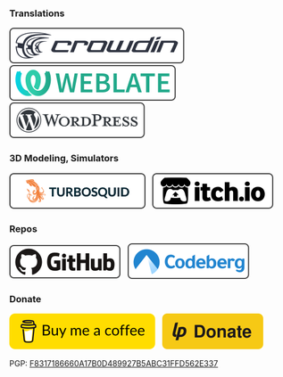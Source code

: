 ### Translations
[![Crowdin](./icons/crowdin.svg)](https://crowdin.com/profile/manerakai/)&nbsp;&nbsp;
[![Weblate](./icons/weblate.svg)](https://hosted.weblate.org/user/ManeraKai/)&nbsp;&nbsp;
[![Wordpress](./icons/wordpress.svg)](https://profiles.wordpress.org/manerakai/)&nbsp;&nbsp;

### 3D Modeling, Simulators
[![TurboSquid](./icons/turbosquid.svg)](https://www.turbosquid.com/Search/Artists/ManeraKai)&nbsp;&nbsp;
[![ItchIo](./icons/itchio.svg)](https://manerakai.itch.io/)
<!-- [![Free3d](./icons/free3d.svg)](https://free3d.com/user/ajaebalbarmaja)&nbsp;&nbsp; -->

### Repos
[![GitHub](./icons/github.svg)](https://github.com/ManeraKai)&nbsp;&nbsp;
[![Codeberg](./icons/codeberg.svg)](https://codeberg.org/ManeraKai)
<!-- [![GitLab](./icons/gitlab.svg)](https://gitlab.com/ManeraKai)&nbsp;&nbsp; -->

### Donate
[![BuyMeACoffee](./icons/bmc.svg)](https://www.buymeacoffee.com/ManeraKai)&nbsp;&nbsp;
[![Liberapay](./icons/liberapay.svg)](https://liberapay.com/ManeraKai/donate)&nbsp;&nbsp;
<!-- [![Paypal](./icons/paypal.svg)](https://www.paypal.com/paypalme/esmailalmaleeh)&nbsp;&nbsp; -->
<!-- [![Paypal](./icons/ko-fi.svg)](https://ko-fi.com/manerakai)&nbsp;&nbsp; -->

PGP: [F8317186660A17B0D489927B5ABC31FFD562E337](https://almaleehserver.asuscomm.com/gpg.html)